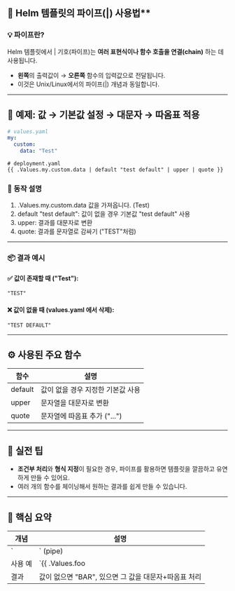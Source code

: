 ## **🔗 Helm 템플릿의** 파이프(|) 사용법**

### **💡 파이프란?**

Helm 템플릿에서 | 기호(파이프)는 **여러 표현식이나 함수 호출을 연결(chain)** 하는 데 사용됩니다.

- **왼쪽**의 출력값이 → **오른쪽** 함수의 입력값으로 전달됩니다.
- 이것은 Unix/Linux에서의 파이프(|) 개념과 동일합니다.

---

## **🔁 예제: 값 → 기본값 설정 → 대문자 → 따옴표 적용**

```yml
# values.yaml
my:
  custom:
    data: "Test"
```

```
# deployment.yaml
{{ .Values.my.custom.data | default "test default" | upper | quote }}
```

### **🧠 동작 설명**

1. .Values.my.custom.data 값을 가져옵니다. (Test)
2. default "test default": 값이 없을 경우 기본값 "test default" 사용
3. upper: 결과를 대문자로 변환
4. quote: 결과를 문자열로 감싸기 ("TEST"처럼)

---

### **📦 결과 예시**
#### ✅ 값이 존재할 때 ("Test"):

```
"TEST"
```

#### **❌ 값이 없을 때 (values.yaml 에서 삭제):**

```
"TEST DEFAULT"
```

---

## **⚙️ 사용된 주요 함수**

|**함수**|**설명**|
|---|---|
|default|값이 없을 경우 지정한 기본값 사용|
|upper|문자열을 대문자로 변환|
|quote|문자열에 따옴표 추가 ("...")|

---

## **📌 실전 팁**

- **조건부 처리**와 **형식 지정**이 필요한 경우, 파이프를 활용하면 템플릿을 깔끔하고 유연하게 만들 수 있어요.
- 여러 개의 함수를 체이닝해서 원하는 결과를 쉽게 만들 수 있습니다.

---

## **🧠 핵심 요약**

|**개념**|**설명**|
|---|---|
|`|` (pipe)|
|사용 예|`{{ .Values.foo|
|결과|값이 없으면 "BAR", 있으면 그 값을 대문자+따옴표 처리|
